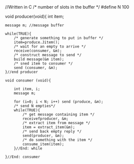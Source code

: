 //Written in C
/* number of slots in the buffer */
#define N 100

void producer(void){
    int item;
    
    message m; //message buffer
    
    while(TRUE){
        /* generate something to put in buffer */
        item=produce.Jitem();
        /* wait for an empty to arrive */
        receive(consumer, &m);
        /* construct message to send */
        build message(&m item);
        /* sned item to consumer */
        send (consumer, &m);
    }//end producer
    
    void consumer (void){
        
        int item, i;
        message m;
        
        for (i=0; i < N; i++) send (produce, &m);
        /* send N empties*/
        while(TRUE){
            /* get message containing item */
            receivefproducer, &m;
            /* extract item from message */
            item = extract_item(&m);
            /* send back empty reply */
            send(producer, &m);
            /* do something with the item */
            consume_item(item);
        }//End: while
        
    }//End: consumer
    
    
    
